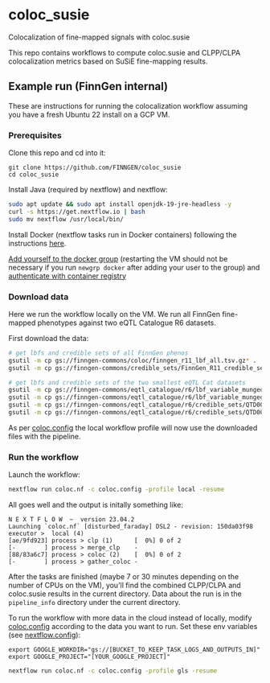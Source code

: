 # coloc_susie
Colocalization of fine-mapped signals with coloc.susie

This repo contains workflows to compute coloc.susie and CLPP/CLPA colocalization metrics based on SuSiE fine-mapping results.

## Example run (FinnGen internal)

These are instructions for running the colocalization workflow assuming you have a fresh Ubuntu 22 install on a GCP VM.

### Prerequisites

Clone this repo and cd into it:

```
git clone https://github.com/FINNGEN/coloc_susie
cd coloc_susie
```

Install Java (required by nextflow) and nextflow:
```bash
sudo apt update && sudo apt install openjdk-19-jre-headless -y
curl -s https://get.nextflow.io | bash
sudo mv nextflow /usr/local/bin/
```

Install Docker (nextflow tasks run in Docker containers) following the instructions [here](https://docs.docker.com/engine/install/ubuntu/).

[Add yourself to the docker group](https://docs.docker.com/engine/install/linux-postinstall/) (restarting the VM should not be necessary if you run `newgrp docker` after adding your user to the group) and [authenticate with container registry](https://cloud.google.com/container-registry/docs/advanced-authentication#gcloud-helper)

### Download data

Here we run the workflow locally on the VM. We run all FinnGen fine-mapped phenotypes against two eQTL Catalogue R6 datasets.

First download the data:

```bash
# get lbfs and credible sets of all FinnGen phenos
gsutil -m cp gs://finngen-commons/coloc/finngen_r11_lbf_all.tsv.gz* .
gsutil -m cp gs://finngen-commons/credible_sets/FinnGen_R11_credible_sets.tsv.gz* .

# get lbfs and credible sets of the two smallest eQTL Cat datasets
gsutil -m cp gs://finngen-commons/eqtl_catalogue/r6/lbf_variable_munged/QTD000488.lbf_variable.munged.tsv.gz* .
gsutil -m cp gs://finngen-commons/eqtl_catalogue/r6/lbf_variable_munged/QTD000498.lbf_variable.munged.tsv.gz* .
gsutil -m cp gs://finngen-commons/eqtl_catalogue/r6/credible_sets/QTD000488.credible_sets.tsv.gz .
gsutil -m cp gs://finngen-commons/eqtl_catalogue/r6/credible_sets/QTD000498.credible_sets.tsv.gz .
```

As per [coloc.config](coloc.config) the local workflow profile will now use the downloaded files with the pipeline.

### Run the workflow

Launch the workflow:

```bash
nextflow run coloc.nf -c coloc.config -profile local -resume
```

All goes well and the output is initally something like:

```log
N E X T F L O W  ~  version 23.04.2
Launching `coloc.nf` [disturbed_faraday] DSL2 - revision: 150da03f98
executor >  local (4)
[ae/9fd923] process > clp (1)      [  0%] 0 of 2
[-        ] process > merge_clp    -
[88/83a6c7] process > coloc (2)    [  0%] 0 of 2
[-        ] process > gather_coloc -
```

After the tasks are finished (maybe 7 or 30 minutes depending on the number of CPUs on the VM), you'll find the combined CLPP/CLPA and coloc.susie results in the current directory. Data about the run is in the `pipeline_info` directory under the current directory.

To run the workflow with more data in the cloud instead of locally, modify [coloc.config](coloc.config) according to the data you want to run. Set these env variables (see [nextflow.config](nextflow.config)):

```
export GOOGLE_WORKDIR="gs://[BUCKET_TO_KEEP_TASK_LOGS_AND_OUTPUTS_IN]"
export GOOGLE_PROJECT="[YOUR_GOOGLE_PROJECT]"
```

```bash
nextflow run coloc.nf -c coloc.config -profile gls -resume
```
